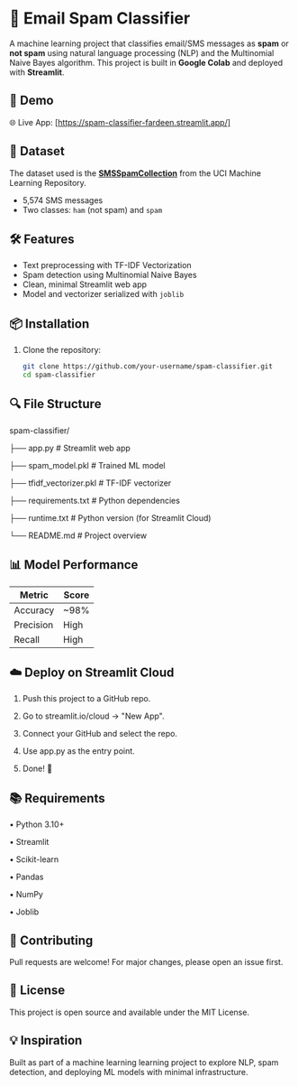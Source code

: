 # 📧 Email Spam Classifier

A machine learning project that classifies email/SMS messages as **spam** or **not spam** using natural language processing (NLP) and the Multinomial Naive Bayes algorithm. This project is built in **Google Colab** and deployed with **Streamlit**.



## 🚀 Demo

🌐 Live App: [https://spam-classifier-fardeen.streamlit.app/]



## 📁 Dataset

The dataset used is the **[SMSSpamCollection](https://archive.ics.uci.edu/ml/datasets/SMS+Spam+Collection)** from the UCI Machine Learning Repository.

- 5,574 SMS messages
- Two classes: `ham` (not spam) and `spam`



## 🛠️ Features

- Text preprocessing with TF-IDF Vectorization
- Spam detection using Multinomial Naive Bayes
- Clean, minimal Streamlit web app
- Model and vectorizer serialized with `joblib`



## 📦 Installation

1. Clone the repository:
   ```bash
   git clone https://github.com/your-username/spam-classifier.git
   cd spam-classifier
   
## 🔍 File Structure
spam-classifier/

├── app.py                   # Streamlit web app

├── spam_model.pkl           # Trained ML model

├── tfidf_vectorizer.pkl     # TF-IDF vectorizer

├── requirements.txt         # Python dependencies

├── runtime.txt              # Python version (for Streamlit Cloud)

└── README.md                # Project overview

## 📊 Model Performance
| Metric    | Score |
| --------- | ----- |
| Accuracy  |~98% |
| Precision | High  |
| Recall    | High  |

## ☁️ Deploy on Streamlit Cloud
1. Push this project to a GitHub repo.

2. Go to streamlit.io/cloud → "New App".

3. Connect your GitHub and select the repo.

4. Use app.py as the entry point.

5. Done! 🎉

## 📚 Requirements
• Python 3.10+

• Streamlit

• Scikit-learn

• Pandas

• NumPy

• Joblib

## 🤝 Contributing
Pull requests are welcome! For major changes, please open an issue first.

## 📜 License
This project is open source and available under the MIT License.

## 💡 Inspiration
Built as part of a machine learning learning project to explore NLP, spam detection, and deploying ML models with minimal infrastructure.
